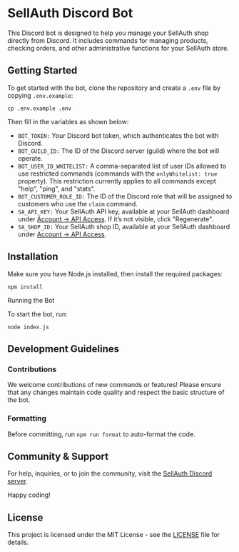 # SellAuth Discord Bot

This Discord bot is designed to help you manage your SellAuth shop directly from Discord. It includes commands for managing products, checking orders, and other administrative functions for your SellAuth store.

## Getting Started

To get started with the bot, clone the repository and create a `.env` file by copying `.env.example`:

`cp .env.example .env`

Then fill in the variables as shown below:

- `BOT_TOKEN:` Your Discord bot token, which authenticates the bot with Discord.
- `BOT_GUILD_ID:` The ID of the Discord server (guild) where the bot will operate.
- `BOT_USER_ID_WHITELIST:` A comma-separated list of user IDs allowed to use restricted commands (commands with the `onlyWhitelist: true` property). This restriction currently applies to all commands except "help", "ping", and "stats".
- `BOT_CUSTOMER_ROLE_ID:` The ID of the Discord role that will be assigned to customers who use the `claim` command.
- `SA_API_KEY:` Your SellAuth API key, available at your SellAuth dashboard under [Account -> API Access](https://dash.sellauth.com/api). If it’s not visible, click "Regenerate".
- `SA_SHOP_ID:` Your SellAuth shop ID, available at your SellAuth dashboard under [Account -> API Access](https://dash.sellauth.com/api).

## Installation

Make sure you have Node.js installed, then install the required packages:

`npm install`

Running the Bot

To start the bot, run:

`node index.js`

## Development Guidelines

### Contributions
We welcome contributions of new commands or features! Please ensure that any changes maintain code quality and respect the basic structure of the bot.

### Formatting
Before committing, run `npm run format` to auto-format the code.

## Community & Support

For help, inquiries, or to join the community, visit the [SellAuth Discord server](https://discord.sellauth.com).

Happy coding!

## License
This project is licensed under the MIT License - see the [LICENSE](LICENSE) file for details.
